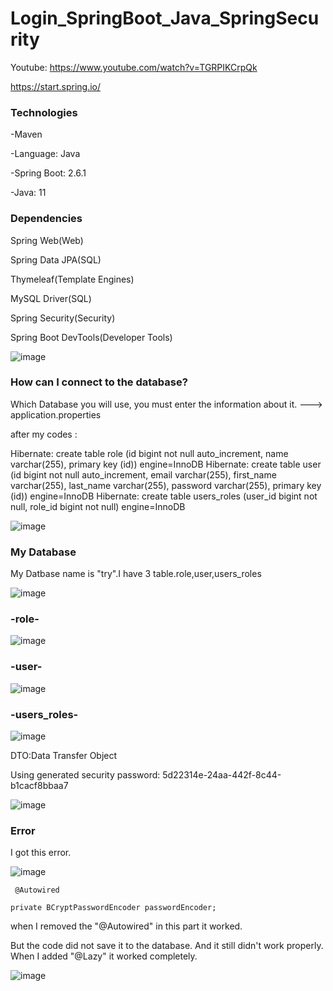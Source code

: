# Login_SpringBoot_Java_SpringSecurity

Youtube: https://www.youtube.com/watch?v=TGRPIKCrpQk

https://start.spring.io/

### Technologies

-Maven

-Language: Java

-Spring Boot: 2.6.1

-Java: 11

### Dependencies

Spring Web(Web)

Spring Data JPA(SQL)

Thymeleaf(Template Engines)

MySQL Driver(SQL)

Spring Security(Security)

Spring Boot DevTools(Developer Tools)


![image](https://user-images.githubusercontent.com/61595808/144246763-0137ed1f-8396-4921-ba08-78a87309d3e4.png)


### How can I connect to the database?

Which Database you will use, you must enter the information about it.  ---> application.properties

after my codes :

Hibernate: create table role (id bigint not null auto_increment, name varchar(255), primary key (id)) engine=InnoDB
Hibernate: create table user (id bigint not null auto_increment, email varchar(255), first_name varchar(255), last_name varchar(255), password varchar(255), primary key (id)) engine=InnoDB
Hibernate: create table users_roles (user_id bigint not null, role_id bigint not null) engine=InnoDB

![image](https://user-images.githubusercontent.com/61595808/144304433-861ad952-83df-419f-9bf9-c5f5f21f9552.png)


### My Database

My Datbase name is "try".I have 3 table.role,user,users_roles

![image](https://user-images.githubusercontent.com/61595808/144309982-0ef489b3-64d3-4e87-b398-0e6868dbe5b1.png)


### -role-

![image](https://user-images.githubusercontent.com/61595808/144310198-4f50793b-b4f6-4fbf-9010-c7c4f5f67abe.png)


### -user-

![image](https://user-images.githubusercontent.com/61595808/144310308-f5df235a-1e08-4802-8b4b-fe94287f9f3b.png)


### -users_roles-

![image](https://user-images.githubusercontent.com/61595808/144310415-d08032f5-6642-417e-9c20-377cc3cc51c5.png)



DTO:Data Transfer Object





Using generated security password: 5d22314e-24aa-442f-8c44-b1cacf8bbaa7

![image](https://user-images.githubusercontent.com/61595808/144587600-92c83dfd-1c84-4942-83cc-ea14a9d2e30d.png)


### Error

I got this error.

![image](https://user-images.githubusercontent.com/61595808/144604005-8c69cfcd-b733-45bd-80a4-9c8c65e7da3d.png)

 
 
 
     @Autowired
 
    private BCryptPasswordEncoder passwordEncoder;
    
    



when I removed the "@Autowired" in this part it worked.

But the code did not save it to the database. And it still didn't work properly. When I added "@Lazy" it worked completely.

![image](https://user-images.githubusercontent.com/61595808/144708337-ed691c16-3163-4a6f-a8a9-c3df3067daed.png)

